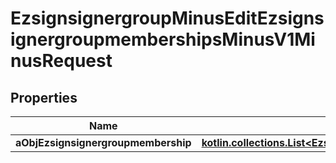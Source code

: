 
# EzsignsignergroupMinusEditEzsignsignergroupmembershipsMinusV1MinusRequest

## Properties
Name | Type | Description | Notes
------------ | ------------- | ------------- | -------------
**aObjEzsignsignergroupmembership** | [**kotlin.collections.List&lt;EzsignsignergroupmembershipMinusRequestCompound&gt;**](EzsignsignergroupmembershipMinusRequestCompound.md) |  | 



